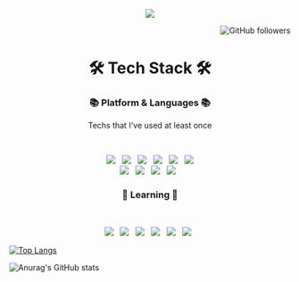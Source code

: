 <p align="center"><img src="https://capsule-render.vercel.app/api?type=waving&color=random&height=200&section=header&text=Ji-Un-Gil&fontSize=90" align=center></p>
<p align="right"><img alt="GitHub followers" src="https://img.shields.io/github/followers/Ji-Un-Gil?style=social"></p>

<h1 align="center"><b>🛠 Tech Stack 🛠</b></h1>
<h3 align="center">📚 Platform & Languages 📚</h3>
<p align="center">Techs that I've used at least once</p>
</br>

<p align="center">
<img src="https://img.shields.io/badge/Python-3776AB?style=plastic&logo=Python&logoColor=white"/></a> &nbsp
<img src="https://img.shields.io/badge/C++-00599C?style=plastic&logo=c%2B%2B&logoColor=white"/></a> &nbsp 
<img src="https://img.shields.io/badge/HTML5-E34F26?style=plastic&logo=HTML5&logoColor=white"/></a> &nbsp
<img src="https://img.shields.io/badge/JavaScript-F7DF1E?style=plastic&logo=JavaScript&logoColor=white"/></a> &nbsp
<img src="https://img.shields.io/badge/Node.js-339933?style=plastic&logo=Node.js&logoColor=white"/></a> &nbsp
<img src="https://img.shields.io/badge/Amazon AWS-232F3E?style=plastic&logo=Amazon%20AWS&logoColor=white"/></a><br/>
<img src="https://img.shields.io/badge/Oracle-F80000?style=plastic&logo=oracle&logoColor=white"></a> &nbsp
<img src="https://img.shields.io/badge/GitHub-181717?style=plastic&logo=github&logoColor=white"></a> &nbsp
<img src="https://img.shields.io/badge/CSS3-1572B6?style=plastic&logo=css3&logoColor=white"></a> &nbsp
<img src="https://img.shields.io/badge/C-A8B9CC?style=plastic&logo=C&logoColor=white"></a> &nbsp
</p>

<h3 align="center"><b>🏫 Learning 🏫</b></h3>
</br>
<p align="center">
<img src="https://img.shields.io/badge/Java-007396?style=plastic&logo=Java&logoColor=white"/></a> &nbsp
<img src="https://img.shields.io/badge/Spring-6DB33F?style=plastic&logo=spring&logoColor=white"></a> &nbsp
<img src="https://img.shields.io/badge/Linux-FCC624?style=plastic&logo=Linux&logoColor=white"></a> &nbsp
<img src="https://img.shields.io/badge/Apache-D22128?style=plastic&logo=Apache&logoColor=white"></a> &nbsp
<img src="https://img.shields.io/badge/php-777BB4?style=plastic&logo=PHP&logoColor=white"></a> &nbsp
<img src="https://img.shields.io/badge/MySQL-4479A1?style=plastic&logo=MySQL&logoColor=white"></a> &nbsp
</p>

[![Top Langs](https://github-readme-stats.vercel.app/api/top-langs/?username=Ji-Un-Gil)](https://github.com/Ji-Un-Gil/github-readme-stats)

![Anurag's GitHub stats](https://github-readme-stats.vercel.app/api?username=Ji-Un-Gil&show_icons=true&theme=codeSTACKr)

